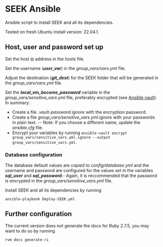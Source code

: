 # SEEK Ansible

Ansible script to install SEEK and all its dependencies.

Tested on fresh Ubuntu install version: 22.04.1. 


## Host, user and password set up

Set the host ip address in the *hosts* file.

Set the username (***user_var***) in the *group_vars/vars.yml* file.

Adjust the destination (***git_dest***) for the SEEK folder that will be generated in the *group_vars/vars.yml* file.

Set the ***local_vm_become_password*** variable in the *group_vars/sensitive_vars.yml* file, preferably encrypted (see [Ansible vault](https://docs.ansible.com/ansible/2.8/user_guide/vault.html#variable-level-encryption)). In summary:

 - Create a file *.vault-password.ignore* with the encryption password.
 - Create a file *group_vars/sensitive_vars.yml.ignore* with your passwords in plain text. 
    -- Note: If you choose a different name, update the *ansible.cfg* file.
 - Encrypt your variables by running ```ansible-vault encrypt group_vars/sensitive_vars.yml.ignore --output group_vars/sensitive_vars.yml```.

### Database configuration

The database default values are copied to *config/database.yml* and the username and password are configured for the values set in the variables ***sql_user*** and ***sql_password***.- Again, it is reccommended that the password is encrypted in the *group_vars/sensitive_vars.yml* file.


Install SEEK and all its dependencies by running
```
ansible-playbook Deploy-SEEK.yml
```



## Further configuration
The current version does not generate the docs for Ruby 2.7.5, you may want to do so by running
```
rvm docs generate-ri
```
